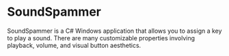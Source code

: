 # SoundSpammer
SoundSpammer is a C# Windows application that allows you to assign a key to play a sound.  There are many customizable properties involving playback, volume, and visual button aesthetics.
